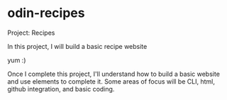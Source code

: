 # odin-recipes
Project: Recipes

In this project, I will build a basic recipe website

yum :)

Once I complete this project, I'll understand how to build a basic website and use elements to complete it. Some areas of focus will be CLI, html, github integration, and basic coding.